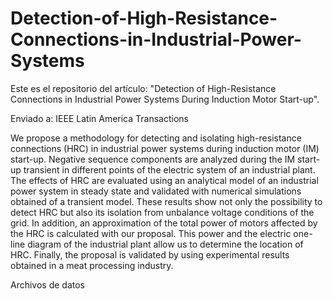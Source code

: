 # Detection-of-High-Resistance-Connections-in-Industrial-Power-Systems
Este es el repositorio del artículo: "Detection of High-Resistance Connections in Industrial Power Systems During Induction Motor Start-up".

Enviado a: IEEE Latin America Transactions


We propose a methodology for detecting and isolating high-resistance connections (HRC) in industrial power systems during induction motor (IM) start-up. Negative sequence components are analyzed during the IM start-up transient in different points of the electric system of an industrial plant. The effects of HRC are evaluated using an analytical model of an industrial power system in steady state and validated with numerical simulations obtained of a transient model. These results show not only the possibility to detect HRC but also its isolation from unbalance voltage conditions of the grid. In addition, an approximation of the total power of motors affected by the HRC is calculated with our proposal. This power and the electric one-line diagram of the industrial plant allow us to determine the location of HRC. Finally, the proposal is validated by using experimental results obtained in a meat processing industry.



Archivos de datos
